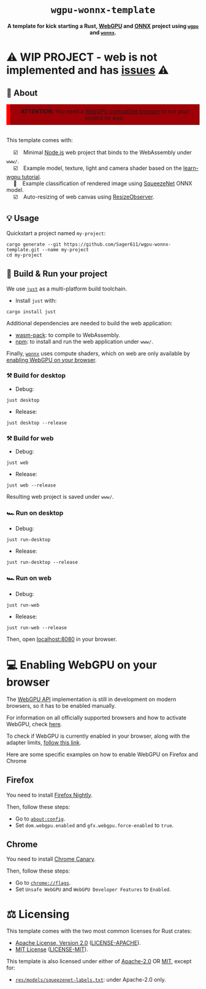 <div align="center">

  <h1><code>wgpu-wonnx-template</code></h1>

  <strong>A template for kick starting a Rust, <a href="https://gpuweb.github.io/gpuweb/">WebGPU</a> and <a href="https://onnx.ai/">ONNX</a> project using <a href="https://wgpu.rs/"><code>wgpu</code></a> and <a href="https://github.com/webonnx/wonnx"><code>wonnx</code></a>.</strong>

</div>

# :warning: WIP PROJECT - web is not implemented and has [issues](https://github.com/Sager611/wgpu-wonnx-template/issues) :warning:

## :memo: About

<div align="center" style="background: #9d0006; border-left: 10px solid red; padding: 10px;">
<b>ATTENTION</b>: You need a <a href="#computer-enabling-webgpu-on-your-browser">WebGPU compatible browser</a> to run your project on web.
</div>
<br/>

This template comes with:

&emsp; :ballot_box_with_check: &ensp; Minimal [Node.js](https://nodejs.org/en) web project that binds to the WebAssembly under `www/`. <br/>
&emsp; :ballot_box_with_check: &ensp; Example model, texture, light and camera shader based on the [learn-wgpu tutorial](https://github.com/sotrh/learn-wgpu/tree/master/code/intermediate/tutorial12-camera). <br/>
&emsp; :black_square_button: &ensp; Example classification of rendered image using [SqueezeNet](https://arxiv.org/abs/1602.07360) ONNX model. <br/>
&emsp; :ballot_box_with_check: &ensp; Auto-resizing of web canvas using [ResizeObserver](https://developer.mozilla.org/en-US/docs/Web/API/ResizeObserver). <br/>

## :bulb: Usage

Quickstart a project named `my-project`:

```
cargo generate --git https://github.com/Sager611/wgpu-wonnx-template.git --name my-project
cd my-project
```

## :rocket: Build &amp; Run your project

We use [`just`](https://github.com/casey/just) as a multi-platform build toolchain.

* Install `just` with:

```
cargo install just
```

Additional dependencies are needed to build the web application:

* [wasm-pack](https://rustwasm.github.io/wasm-pack/installer/): to compile to WebAssembly.
* [npm](https://www.npmjs.com/get-npm): to install and run the web application under `www/`.

Finally, [`wonnx`](https://github.com/webonnx/wonnx) uses compute shaders, which on web are only available by [enabling WebGPU on your browser](#computer-enabling-webgpu-on-your-browser).

### :hammer_and_pick: Build for desktop

* Debug:

```
just desktop
```

* Release:

```
just desktop --release
```

### :hammer_and_pick: Build for web

* Debug:

```
just web
```

* Release:

```
just web --release
```

Resulting web project is saved under `www/`.

### :racing_car: Run on desktop

* Debug:

```
just run-desktop
```

* Release:

```
just run-desktop --release
```

### :racing_car: Run on web

* Debug:

```
just run-web
```

* Release:

```
just run-web --release
```

Then, open [localhost:8080](http://localhost:8080/) in your browser.

# :computer: Enabling WebGPU on your browser

The [WebGPU API](https://gpuweb.github.io/gpuweb/) implementation is still in development on modern browsers, so it has to be enabled manually.

For information on all officially supported browsers and how to activate WebGPU, check [here](https://github.com/gpuweb/gpuweb/wiki/Implementation-Status).

To check if WebGPU is currently enabled in your browser, along with the adapter limits, [follow this link](https://browserleaks.com/webgpu).

Here are some specific examples on how to enable WebGPU on Firefox and Chrome

## Firefox

You need to install [Firefox Nightly](https://www.mozilla.org/en-US/firefox/113.0a1/releasenotes/).

Then, follow these steps:

* Go to [`about:config`](about:config).
* Set `dom.webgpu.enabled` and `gfx.webgpu.force-enabled` to `true`.

## Chrome

You need to install [Chrome Canary](https://www.google.com/chrome/canary/).

Then, follow these steps:

* Go to [`chrome://flags`](chrome://flags).
* Set `Unsafe WebGPU` and `WebGPU Developer Features` to `Enabled`.

# :balance_scale: Licensing

This template comes with the two most common licenses for Rust crates:

* [Apache License, Version 2.0](http://www.apache.org/licenses/LICENSE-2.0) ([LICENSE-APACHE](LICENSE-APACHE)).
* [MIT License](http://opensource.org/licenses/MIT) ([LICENSE-MIT](LICENSE-MIT)).

This template is also licensed under either of [Apache-2.0](http://www.apache.org/licenses/LICENSE-2.0) OR [MIT](http://opensource.org/licenses/MIT), except for:

* [`res/models/squeezenet-labels.txt`](res/models/squeezenet-labels.txt): under Apache-2.0 only.
